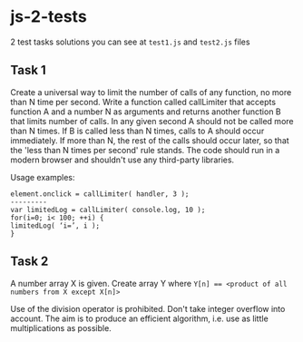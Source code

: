 # js-2-tests
2 test tasks solutions you can see at `test1.js` and `test2.js` files

## Task 1

Create a universal way to limit the number of calls of any function, no more than N time per second.
Write a function called callLimiter that accepts function A and a number N as arguments and returns another function B that limits number of calls.
In any given second A should not be called more than N times. If B is called less than N times, calls to A should occur immediately. If more than N, the rest of the calls should occur later, so that the 'less than N times per second' rule stands.
The code should run in a modern browser and shouldn't use any third-party libraries.

Usage examples:
```
element.onclick = callLimiter( handler, 3 );
---------
var limitedLog = callLimiter( console.log, 10 );
for(i=0; i< 100; ++i) {
limitedLog( ‘i=’, i );
}
```

## Task 2

A number array X is given.
Create array Y where
`Y[n] == <product of all numbers from X except X[n]>`

Use of the division operator is prohibited.
Don't take integer overflow into account.
The aim is to produce an efficient algorithm, i.e. use as little multiplications as possible.
